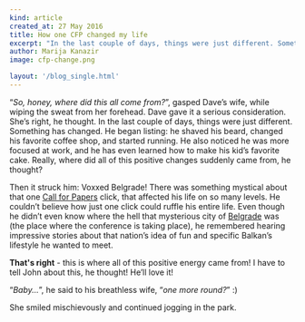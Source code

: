 ```yaml
---
kind: article
created_at: 27 May 2016
title: How one CFP changed my life
excerpt: "In the last couple of days, things were just different. Something has changed."
author: Marija Kanazir
image: cfp-change.png

layout: '/blog_single.html'
---
```


“*So, honey, where did this all come from?*”, gasped Dave’s wife, while wiping the sweat from her forehead. Dave gave it a serious consideration. She’s right, he thought. In the last couple of days, things were just different. Something has changed. He began listing: he shaved his beard, changed his favorite coffee shop, and started running. He also noticed he was more focused at work, and he has even learned how to make his kid’s favorite cake. Really, where did all of this positive changes suddenly came from, he thought?


Then it struck him: Voxxed Belgrade! There was something mystical about that one [Call for Papers](/submit-talk/) click, that affected his life on so many levels. He couldn’t believe how just one click could ruffle his entire life. Even though he didn’t even know where the hell that mysterious city of [Belgrade](https://en.wikipedia.org/wiki/Belgrade) was (the place where the conference is taking place), he remembered hearing impressive stories about that nation’s idea of fun and specific Balkan’s lifestyle he wanted to meet.


**That's right** - this is where all of this positive energy came from! I have to tell John about this, he thought! He’ll love it!


“*Baby...*”, he said to his breathless wife, “*one more round?*” :)   


She smiled mischievously and continued jogging in the park.
